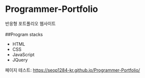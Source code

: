 # Programmer-Portfolio
반응형 포트폴리오 웹사이트<br><br>
\#\#Program stacks<br>
* HTML<br>
* CSS<br>
* JavaScript<br>
* JQuery<br>

페이지 테스트: https://seop1284-kr.github.io/Programmer-Portfolio/

